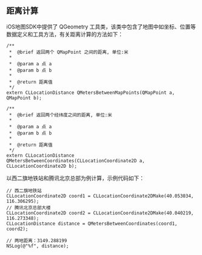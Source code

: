 ## 距离计算

iOS地图SDK中提供了 QGeometry 工具类，该类中包含了地图中如坐标、位置等数据定义和工具方法，有关距离计算的方法如下：

```objC
/**
 *  @brief 返回两个 QMapPoint 之间的距离, 单位:米
 *
 *  @param a 点 a
 *  @param b 点 b
 *
 *  @return 距离值
 */
extern CLLocationDistance QMetersBetweenMapPoints(QMapPoint a, QMapPoint b);
    
/**
 *  @brief 返回两个经纬度之间的距离, 单位:米
 *
 *  @param a 点 a
 *  @param b 点 b
 *
 *  @return 距离值
 */
extern CLLocationDistance QMetersBetweenCoordinates(CLLocationCoordinate2D a, CLLocationCoordinate2D b);
```

以西二旗地铁站和腾讯北京总部为例计算，示例代码如下：

```objC
// 西二旗地铁站
CLLocationCoordinate2D coord1 = CLLocationCoordinate2DMake(40.053034, 116.306295);
// 腾讯北京总部大楼
CLLocationCoordinate2D coord2 = CLLocationCoordinate2DMake(40.040219, 116.273348);
CLLocationDistance distance = QMetersBetweenCoordinates(coord1, coord2);
    
// 两地距离：3149.288199
NSLog(@"%f", distance);
```